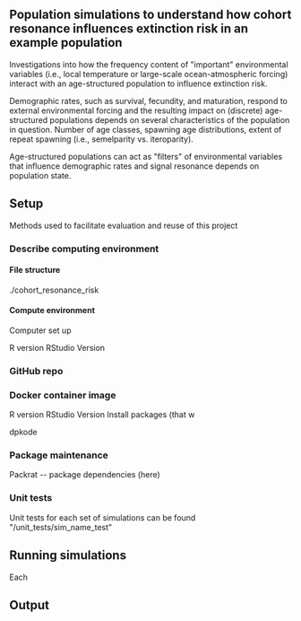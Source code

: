 ## Population simulations to understand how cohort resonance influences extinction risk in an example population

Investigations into how the frequency content of "important" environmental 
variables (i.e., local temperature or large-scale ocean-atmospheric forcing) 
interact with an age-structured population to influence extinction risk. 

Demographic rates, such as survival, fecundity, and maturation, respond to 
external environmental forcing and the resulting impact on (discrete) 
age-structured populations depends on several characteristics of the population 
in question. Number of age classes, spawning age distributions, extent of repeat 
spawning (i.e., semelparity vs. iteroparity).

Age-structured populations can act as "filters" of environmental variables that 
influence demographic rates and signal resonance depends on population
state.





## Setup

Methods used to facilitate evaluation and reuse of this project 

### Describe computing environment 

#### File structure

./cohort\_resonance\_risk

#### Compute environment 

Computer set up

R version
RStudio Version



### GitHub repo


### Docker container image

R version
RStudio Version
Install packages (that w

dpkode

### Package maintenance 

Packrat -- package dependencies (here)

### Unit tests

Unit tests for each set of simulations can be found "/unit\_tests/sim\_name_test"

## Running simulations

Each 

###


## Output



